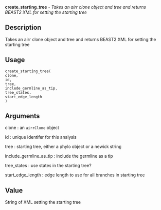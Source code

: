 **create_starting_tree** - *Takes an airr clone object and tree and returns BEAST2 XML for setting the starting tree*

Description
--------------------

Takes an airr clone object and tree and returns BEAST2 XML for setting the starting tree


Usage
--------------------
```
create_starting_tree(
clone,
id,
tree,
include_germline_as_tip,
tree_states,
start_edge_length
)
```

Arguments
-------------------

clone
:   an `airrClone` object

id
:   unique identifer for this analysis

tree
:   starting tree, either a phylo object or a newick string

include_germline_as_tip
:   include the germline as a tip

tree_states
:   use states in the starting tree?

start_edge_length
:   edge length to use for all branches in starting tree




Value
-------------------

String of XML setting the starting tree









